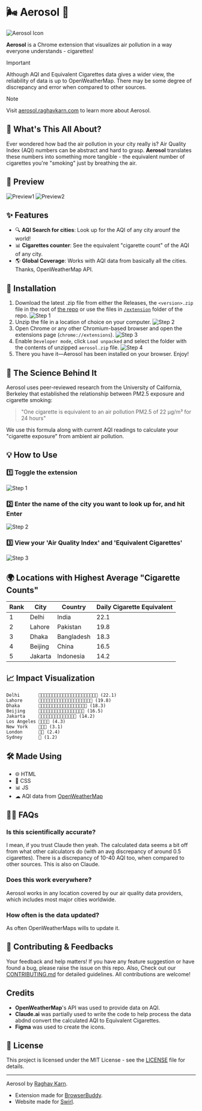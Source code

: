 # 🌬️ Aerosol 🚬

![Aerosol Icon](icon128.png)

**Aerosol** is a Chrome extension that visualizes air pollution in a way everyone understands - cigarettes!

> [!IMPORTANT]
> Although AQI and Equivalent Cigarettes data gives a wider view, the reliability of data is up to OpenWeatherMap. There may be some degree of discrepancy and error when compared to other sources.

> [!NOTE]
> Visit [aerosol.raghavkarn.com](https://aerosol.raghavkarn.com) to learn more about Aerosol.


## 🤔 What's This All About?

Ever wondered how bad the air pollution in your city really is? Air Quality Index (AQI) numbers can be abstract and hard to grasp. **Aerosol** translates these numbers into something more tangible - the equivalent number of cigarettes you're "smoking" just by breathing the air.

## 📸 Preview
![Preview1](images/preview1.png)
![Preview2](images/preview2.png)

## ✨ Features

- 🔍 **AQI Search for cities**: Look up for the AQI of any city arounf the world!
- 📊 **Cigarettes counter**: See the equivalent "cigarette count" of the AQI of any city.
- 🌎 **Global Coverage**: Works with AQI data from basically all the cities. Thanks, OpenWeatherMap API.

## 🚀 Installation

1. Download the latest .zip file from either the Releases, the `<version>.zip` file in the root of [the repo](https://github.com/raghav-karn/aerosol) or use the files in [`/extension`](https://github.com/raghav-karn/aerosol/tree/main/extension) folder of the repo.
![Step 1](images/dwd1.png)
2. Unzip the file in a location of choice on your computer.
![Step 2](images/dwd2.png)
3. Open Chrome or any other Chromium-based browser and open the extensions page (`chrome://extensions`).
![Step 3](images/dwd3.png)
4. Enable `Developer mode`, click `Load unpacked` and select the folder with the contents of unzipped `aerosol.zip` file.
![Step 4](images/dwd4.png)
5. There you have it—Aerosol has been installed on your browser. Enjoy!


## 🧠 The Science Behind It

Aerosol uses peer-reviewed research from the University of California, Berkeley that established the relationship between PM2.5 exposure and cigarette smoking:

> "One cigarette is equivalent to an air pollution PM2.5 of 22 μg/m³ for 24 hours"

We use this formula along with current AQI readings to calculate your "cigarette exposure" from ambient air pollution.

## 💡 How to Use

### 1️⃣ Toggle the extension
![Step 1](images/step1.png)

### 2️⃣ Enter the name of the city you want to look up for, and hit Enter
![Step 2](images/step2.png)

### 3️⃣ View your 'Air Quality Index' and 'Equivalent Cigarettes'
![Step 3](images/step3.png)

## 🌍 Locations with Highest Average "Cigarette Counts"

| Rank | City | Country | Daily Cigarette Equivalent |
|------|------|---------|----------------------------|
| 1 | Delhi | India | 22.1 |
| 2 | Lahore | Pakistan | 19.8 |
| 3 | Dhaka | Bangladesh | 18.3 |
| 4 | Beijing | China | 16.5 |
| 5 | Jakarta | Indonesia | 14.2 |

## 📈 Impact Visualization

```
Delhi       🚬🚬🚬🚬🚬🚬🚬🚬🚬🚬🚬🚬🚬🚬🚬🚬🚬🚬🚬🚬🚬🚬 (22.1)
Lahore      🚬🚬🚬🚬🚬🚬🚬🚬🚬🚬🚬🚬🚬🚬🚬🚬🚬🚬🚬🚬 (19.8)
Dhaka       🚬🚬🚬🚬🚬🚬🚬🚬🚬🚬🚬🚬🚬🚬🚬🚬🚬🚬 (18.3)
Beijing     🚬🚬🚬🚬🚬🚬🚬🚬🚬🚬🚬🚬🚬🚬🚬🚬🚬 (16.5)
Jakarta     🚬🚬🚬🚬🚬🚬🚬🚬🚬🚬🚬🚬🚬🚬 (14.2)
Los Angeles 🚬🚬🚬🚬 (4.3)
New York    🚬🚬🚬 (3.1)
London      🚬🚬 (2.4)
Sydney      🚬 (1.2)
```

## 🛠️ Made Using

- 🌐 HTML
- 🎨 CSS
- 📊 JS
- ☁  AQI data from [OpenWeatherMap](https://openweathermap.org)

## 🙋‍♀️ FAQs

### Is this scientifically accurate?
I mean, if you trust Claude then yeah. The calculated data seems a bit off from what other calculators do (with an avg discrepancy of around 0.5 cigarettes). There is a discrepancy of 10-40 AQI too, when compared to other sources. This is also on Claude.

### Does this work everywhere?
Aerosol works in any location covered by our air quality data providers, which includes most major cities worldwide.

### How often is the data updated?
As often OpenWeatherMaps wills to update it.

## 🤝 Contributing & Feedbacks
Your feedback and help matters! If you have any feature suggestion or have found a bug, please raise the issue on this repo. Also, Check out our [CONTRIBUTING.md](https://github.com/raghav-karn/.github/blob/main/CONTRIBUTING.md) for detailed guidelines. All contributions are welcome!

## Credits

- **OpenWeatherMap**'s API was used to provide data on AQI.
- **Claude.ai** was partially used to write the code to help process the data abdnd convert the calculated AQI to Equivalent Cigarettes.
- **Figma** was used to create the icons.

## 📝 License

This project is licensed under the MIT License - see the [LICENSE](LICENSE) file for details.

---
Aerosol by [Raghav Karn](https://github.com/raghav-karn).
- Extension made for [BrowserBuddy](https://browserbuddy.hackclub.com).
- Website made for [Swirl](https://swirld.hackclub.com).